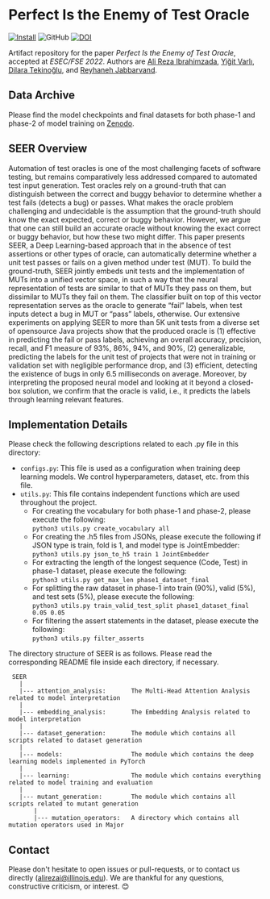 # Perfect Is the Enemy of Test Oracle

[![Install](https://img.shields.io/badge/Install-Instructions-blue)](INSTALL.md)
![GitHub](https://img.shields.io/github/license/Intelligent-CAT-Lab/SEER)
[![DOI](https://zenodo.org/badge/DOI/10.5281/zenodo.6969272.svg)](https://doi.org/10.5281/zenodo.6969272)

Artifact repository for the paper _Perfect Is the Enemy of Test Oracle_, accepted at _ESEC/FSE 2022_.
Authors are [Ali Reza Ibrahimzada][ali], [Yiğit Varlı][yigit], [Dilara Tekinoğlu][dilara], and [Reyhaneh Jabbarvand][reyhaneh].

[ali]: https://alibrahimzada.github.io/
[yigit]: https://github.com/yigitv4rli
[dilara]: https://dtekinoglu.github.io/
[reyhaneh]: https://reyhaneh.cs.illinois.edu/index.htm

## Data Archive
Please find the model checkpoints and final datasets for both phase-1 and phase-2 of model training on [Zenodo](https://doi.org/10.5281/zenodo.6969272).

## SEER Overview
Automation of test oracles is one of the most challenging facets of software testing, but remains comparatively less addressed compared to automated test input generation. Test oracles rely on a ground-truth that can distinguish between the correct and buggy behavior to determine whether a test fails (detects a bug) or passes. What makes the oracle problem challenging and undecidable is the assumption that the ground-truth should know the exact expected, correct or buggy behavior. However, we argue that one can still build an accurate oracle without knowing the exact correct or buggy behavior, but how these two might differ. This paper presents SEER, a Deep Learning-based approach that in the absence of test assertions or other types of oracle, can automatically determine whether a unit test passes or fails on a given method under test (MUT). To build the ground-truth, SEER jointly embeds unit tests and the implementation of MUTs into a unified vector space, in such a way that the neural representation of tests are similar to that of MUTs they pass on them, but dissimilar to MUTs they fail on them. The classifier built on top of this vector representation serves as the oracle to generate “fail” labels, when test inputs detect a bug in MUT or “pass” labels, otherwise. Our extensive experiments on applying SEER to more than 5K unit tests from a diverse set of opensource Java projects show that the produced oracle is (1) effective in predicting the fail or pass labels, achieving an overall accuracy, precision, recall, and F1 measure of 93%, 86%, 94%, and 90%, (2) generalizable, predicting the labels for the unit test of projects that were not in training or validation set with negligible performance drop, and (3) efficient, detecting the existence of bugs in only 6.5 milliseconds on average. Moreover, by interpreting the proposed neural model and looking at it beyond a closed-box solution, we confirm that the oracle is valid, i.e., it predicts the labels through learning relevant features.

## Implementation Details
Please check the following descriptions related to each .py file in this directory:
* `configs.py`: This file is used as a configuration when training deep learning models. We control hyperparameters, dataset, etc. from this file.
* `utils.py`: This file contains independent functions which are used throughout the project.
  * For creating the vocabulary for both phase-1 and phase-2, please execute the following:  
  `python3 utils.py create_vocabulary all`
  * For creating the .h5 files from JSONs, please execute the following if JSON type is train, fold is 1, and model type is JointEmbedder:  
  `python3 utils.py json_to_h5 train 1 JointEmbedder`
  * For extracting the length of the longest sequence (Code, Test) in phase-1 dataset, please execute the following:  
  `python3 utils.py get_max_len phase1_dataset_final`
  * For splitting the raw dataset in phase-1 into train (90%), valid (5%), and test sets (5%), please execute the following:  
  `python3 utils.py train_valid_test_split phase1_dataset_final 0.05 0.05`
  * For filtering the assert statements in the dataset, please execute the following:  
  `python3 utils.py filter_asserts`

The directory structure of SEER is as follows. Please read the corresponding README file inside each directory, if necessary.

     SEER
       |
       |--- attention_analysis:       The Multi-Head Attention Analysis related to model interpretation
       |
       |--- embedding_analysis:       The Embedding Analysis related to model interpretation
       |
       |--- dataset_generation:       The module which contains all scripts related to dataset generation
       |
       |--- models:                   The module which contains the deep learning models implemented in PyTorch
       |
       |--- learning:                 The module which contains everything related to model training and evaluation
       |
       |--- mutant_generation:        The module which contains all scripts related to mutant generation
           |
           |--- mutation_operators:   A directory which contains all mutation operators used in Major

## Contact

Please don't hesitate to open issues or pull-requests, or to contact us directly (alirezai@illinois.edu). We are thankful for any questions, constructive criticism, or interest. :blush:
